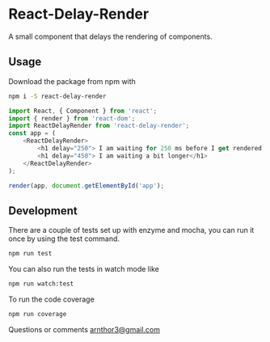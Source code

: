 # React-Delay-Render
A small component that delays the rendering of components.

## Usage
Download the package from npm with

``` sh
npm i -S react-delay-render
```

``` js
import React, { Component } from 'react';
import { render } from 'react-dom';
import ReactDelayRender from 'react-delay-render';
const app = (
    <ReactDelayRender>
        <h1 delay="250"> I am waiting for 250 ms before I get rendered </h1>
        <h1 delay="450"> I am waiting a bit longer</h1>
    </ReactDelayRender>
);

render(app, document.getElementById('app');

```

## Development
There are a couple of tests set up with enzyme and mocha, you can run it once by using the test command.
``` sh
npm run test
```

You can also run the tests in watch mode like

``` sh
npm run watch:test
```

To run the code coverage

``` sh
npm run coverage
```

Questions or comments arnthor3@gmail.com